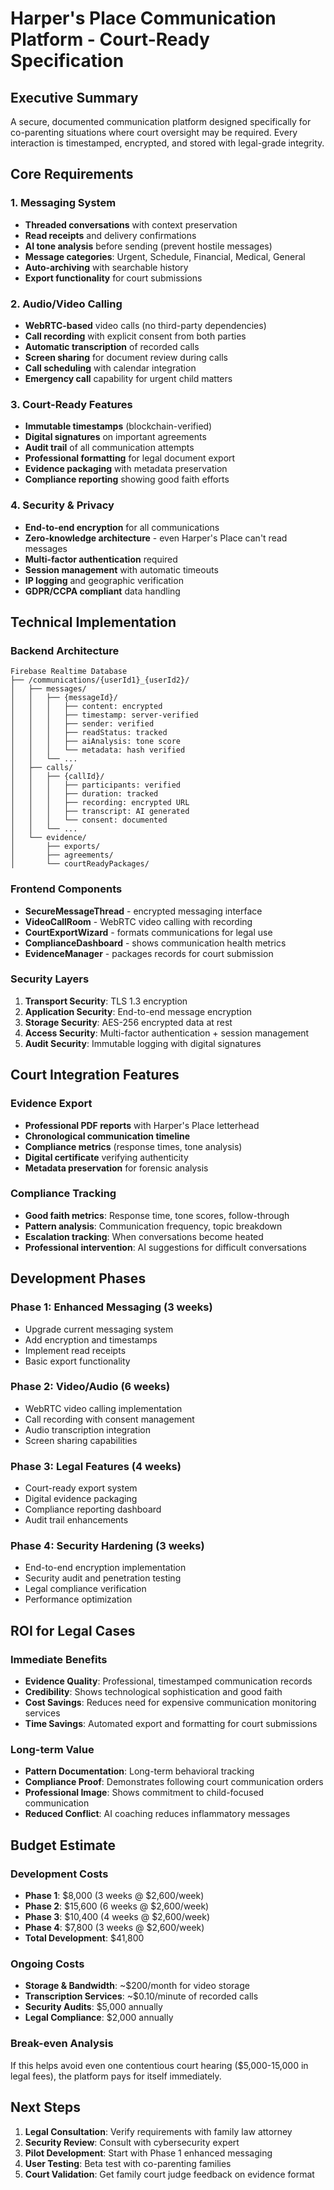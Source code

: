 # Harper's Place Communication Platform - Court-Ready Specification

## Executive Summary
A secure, documented communication platform designed specifically for co-parenting situations where court oversight may be required. Every interaction is timestamped, encrypted, and stored with legal-grade integrity.

## Core Requirements

### 1. Messaging System
- **Threaded conversations** with context preservation
- **Read receipts** and delivery confirmations
- **AI tone analysis** before sending (prevent hostile messages)
- **Message categories**: Urgent, Schedule, Financial, Medical, General
- **Auto-archiving** with searchable history
- **Export functionality** for court submissions

### 2. Audio/Video Calling
- **WebRTC-based** video calls (no third-party dependencies)
- **Call recording** with explicit consent from both parties
- **Automatic transcription** of recorded calls
- **Screen sharing** for document review during calls
- **Call scheduling** with calendar integration
- **Emergency call** capability for urgent child matters

### 3. Court-Ready Features
- **Immutable timestamps** (blockchain-verified)
- **Digital signatures** on important agreements
- **Audit trail** of all communication attempts
- **Professional formatting** for legal document export
- **Evidence packaging** with metadata preservation
- **Compliance reporting** showing good faith efforts

### 4. Security & Privacy
- **End-to-end encryption** for all communications
- **Zero-knowledge architecture** - even Harper's Place can't read messages
- **Multi-factor authentication** required
- **Session management** with automatic timeouts
- **IP logging** and geographic verification
- **GDPR/CCPA compliant** data handling

## Technical Implementation

### Backend Architecture
```
Firebase Realtime Database
├── /communications/{userId1}_{userId2}/
│   ├── messages/
│   │   ├── {messageId}/
│   │   │   ├── content: encrypted
│   │   │   ├── timestamp: server-verified
│   │   │   ├── sender: verified
│   │   │   ├── readStatus: tracked
│   │   │   ├── aiAnalysis: tone score
│   │   │   └── metadata: hash verified
│   │   └── ...
│   ├── calls/
│   │   ├── {callId}/
│   │   │   ├── participants: verified
│   │   │   ├── duration: tracked
│   │   │   ├── recording: encrypted URL
│   │   │   ├── transcript: AI generated
│   │   │   └── consent: documented
│   │   └── ...
│   └── evidence/
│       ├── exports/
│       ├── agreements/
│       └── courtReadyPackages/
```

### Frontend Components
- **SecureMessageThread** - encrypted messaging interface
- **VideoCallRoom** - WebRTC video calling with recording
- **CourtExportWizard** - formats communications for legal use
- **ComplianceDashboard** - shows communication health metrics
- **EvidenceManager** - packages records for court submission

### Security Layers
1. **Transport Security**: TLS 1.3 encryption
2. **Application Security**: End-to-end message encryption
3. **Storage Security**: AES-256 encrypted data at rest
4. **Access Security**: Multi-factor authentication + session management
5. **Audit Security**: Immutable logging with digital signatures

## Court Integration Features

### Evidence Export
- **Professional PDF reports** with Harper's Place letterhead
- **Chronological communication timeline**
- **Compliance metrics** (response times, tone analysis)
- **Digital certificate** verifying authenticity
- **Metadata preservation** for forensic analysis

### Compliance Tracking
- **Good faith metrics**: Response time, tone scores, follow-through
- **Pattern analysis**: Communication frequency, topic breakdown
- **Escalation tracking**: When conversations become heated
- **Professional intervention**: AI suggestions for difficult conversations

## Development Phases

### Phase 1: Enhanced Messaging (3 weeks)
- Upgrade current messaging system
- Add encryption and timestamps
- Implement read receipts
- Basic export functionality

### Phase 2: Video/Audio (6 weeks)
- WebRTC video calling implementation
- Call recording with consent management
- Audio transcription integration
- Screen sharing capabilities

### Phase 3: Legal Features (4 weeks)
- Court-ready export system
- Digital evidence packaging
- Compliance reporting dashboard
- Audit trail enhancements

### Phase 4: Security Hardening (3 weeks)
- End-to-end encryption implementation
- Security audit and penetration testing
- Legal compliance verification
- Performance optimization

## ROI for Legal Cases

### Immediate Benefits
- **Evidence Quality**: Professional, timestamped communication records
- **Credibility**: Shows technological sophistication and good faith
- **Cost Savings**: Reduces need for expensive communication monitoring services
- **Time Savings**: Automated export and formatting for court submissions

### Long-term Value
- **Pattern Documentation**: Long-term behavioral tracking
- **Compliance Proof**: Demonstrates following court communication orders
- **Professional Image**: Shows commitment to child-focused communication
- **Reduced Conflict**: AI coaching reduces inflammatory messages

## Budget Estimate

### Development Costs
- **Phase 1**: $8,000 (3 weeks @ $2,600/week)
- **Phase 2**: $15,600 (6 weeks @ $2,600/week)
- **Phase 3**: $10,400 (4 weeks @ $2,600/week)
- **Phase 4**: $7,800 (3 weeks @ $2,600/week)
- **Total Development**: $41,800

### Ongoing Costs
- **Storage & Bandwidth**: ~$200/month for video storage
- **Transcription Services**: ~$0.10/minute of recorded calls
- **Security Audits**: $5,000 annually
- **Legal Compliance**: $2,000 annually

### Break-even Analysis
If this helps avoid even one contentious court hearing ($5,000-15,000 in legal fees), the platform pays for itself immediately.

## Next Steps
1. **Legal Consultation**: Verify requirements with family law attorney
2. **Security Review**: Consult with cybersecurity expert
3. **Pilot Development**: Start with Phase 1 enhanced messaging
4. **User Testing**: Beta test with co-parenting families
5. **Court Validation**: Get family court judge feedback on evidence format